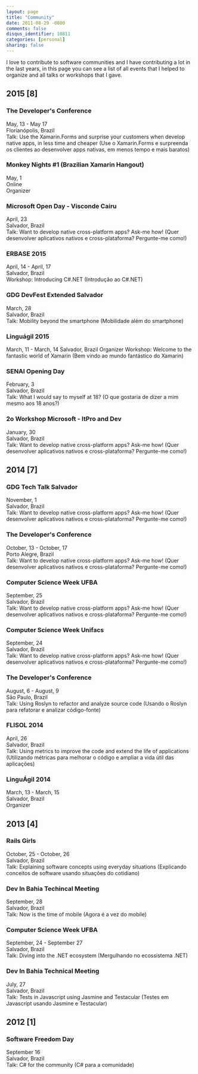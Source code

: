 ```yaml
---
layout: page
title: "Community"
date: 2011-08-29 -0800
comments: false
disqus_identifier: 10811
categories: [personal]
sharing: false
---
```


I love to contribute to software communities and I have contributing a lot in the last years, in this page you can see a list of all events that I helped to organize and all talks or workshops that I gave.

## 2015 [8]

### The Developer's Conference
May, 13 - May 17  
Florianópolis, Brazil  
Talk: Use the Xamarin.Forms and surprise your customers when develop native apps, in less time and cheaper (Use o Xamarin.Forms e surpreenda os clientes ao desenvolver apps nativas, em menos tempo e mais baratos)

### Monkey Nights #1 (Brazilian Xamarin Hangout)
May, 1  
Online  
Organizer  

### Microsoft Open Day - Visconde Cairu
April, 23  
Salvador, Brazil  
Talk: Want to develop native cross-platform apps? Ask-me how! (Quer desenvolver aplicativos nativos e cross-plataforma? Pergunte-me como!)  

### ERBASE 2015
April, 14 - April, 17   
Salvador, Brazil     
Workshop: Introducing C#.NET (Introdução ao C#.NET)  

### GDG DevFest Extended Salvador
March, 28     
Salvador, Brazil    
Talk: Mobility beyond the smartphone (Mobilidade além do smartphone)

### Linguágil 2015
March, 11 - March, 14
Salvador, Brazil
Organizer
Workshop: Welcome to the fantastic world of Xamarin (Bem vindo ao mundo fantástico do Xamarin)

### SENAI Opening Day
February, 3    
Salvador, Brazil    
Talk: What I would say to myself at 18? (O que gostaria de dizer a mim mesmo aos 18 anos?)

### 2o Workshop Microsoft - ItPro and Dev
January, 30   
Salvador, Brazil    
Talk: Want to develop native cross-platform apps? Ask-me how! (Quer desenvolver aplicativos nativos e cross-plataforma? Pergunte-me como!)

## 2014 [7]

### GDG Tech Talk Salvador
November, 1  
Salvador, Brazil  
Talk: Want to develop native cross-platform apps? Ask-me how! (Quer desenvolver aplicativos nativos e cross-plataforma? Pergunte-me como!)

### The Developer's Conference
October, 13 - October, 17  
Porto Alegre, Brazil  
Talk: Want to develop native cross-platform apps? Ask-me how! (Quer desenvolver aplicativos nativos e cross-plataforma? Pergunte-me como!)

### Computer Science Week UFBA
September, 25  
Salvador, Brazil  
Talk: Want to develop native cross-platform apps? Ask-me how! (Quer desenvolver aplicativos nativos e cross-plataforma? Pergunte-me como!)

### Computer Science Week Unifacs
September, 24  
Salvador, Brazil  
Talk: Want to develop native cross-platform apps? Ask-me how! (Quer desenvolver aplicativos nativos e cross-plataforma? Pergunte-me como!)  

### The Developer's Conference
August, 6 - August, 9  
São Paulo, Brazil  
Talk: Using Roslyn to refactor and analyze source code (Usando o Roslyn para refatorar e analizar código-fonte)  

### FLISOL 2014
April, 26  
Salvador, Brazil  
Talk: Using metrics to improve the code and extend the life of applications (Utilizando métricas para melhorar o código e ampliar a vida útil das aplicações)

### LinguÁgil 2014
March, 13 - March, 15  
Salvador, Brazil  
Organizer  

## 2013 [4]

### Rails Girls
October, 25 - October, 26  
Salvador, Brazil  
Talk: Explaining software concepts using everyday situations (Explicando conceitos de software usando situações do cotidiano)  

### Dev In Bahia Techincal Meeting
September, 28  
Salvador, Brazil  
Talk: Now is the time of mobile (Agora é a vez do mobile)  

### Computer Science Week UFBA
September, 24 - September 27  
Salvador, Brazil  
Talk: Diving into the .NET ecosystem (Mergulhando no ecossistema .NET)  

### Dev In Bahia Technical Meeting
July, 27  
Salvador, Brazil  
Talk: Tests in Javascript using Jasmine and Testacular (Testes em Javascript usando Jasmine e Testacular)  

## 2012 [1]

### Software Freedom Day
September 16  
Salvador, Brazil  
Talk: C# for the community (C# para a comunidade)  
